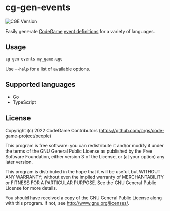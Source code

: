 # cg-gen-events
![CGE Version](https://img.shields.io/badge/CGE-v0.0.1-green)

Easily generate [CodeGame](https://code-game-project.github.io/) [event definitions](https://code-game-project.github.io/docs/code-game-events-language-specification.html) for a variety of languages.

## Usage

```sh
cg-gen-events my_game.cge
```

Use `--help` for a list of available options.

## Supported languages

- Go
- TypeScript

## License

Copyright (c) 2022 CodeGame Contributors (https://github.com/orgs/code-game-project/people)

This program is free software: you can redistribute it and/or modify
it under the terms of the GNU General Public License as published by
the Free Software Foundation, either version 3 of the License, or
(at your option) any later version.

This program is distributed in the hope that it will be useful,
but WITHOUT ANY WARRANTY; without even the implied warranty of
MERCHANTABILITY or FITNESS FOR A PARTICULAR PURPOSE.  See the
GNU General Public License for more details.

You should have received a copy of the GNU General Public License
along with this program.  If not, see <http://www.gnu.org/licenses/>.
